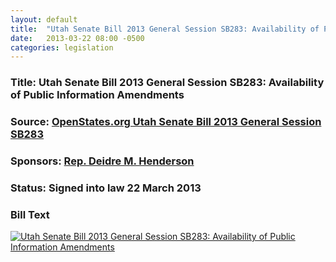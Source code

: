 ```yaml
---
layout: default
title:  "Utah Senate Bill 2013 General Session SB283: Availability of Public Information Amendments"
date:   2013-03-22 08:00 -0500
categories: legislation
---
```

### Title: Utah Senate Bill 2013 General Session SB283: Availability of Public Information Amendments
### Source: [OpenStates.org Utah Senate Bill 2013 General Session SB283](https://openstates.org/ut/bills/2013/SB283/)
### Sponsors: [Rep. Deidre M. Henderson](https://openstates.org/ut/legislators/UTL000117/deidre-m-henderson/)
### Status: Signed into law 22 March 2013

### Bill Text
<a href="/assets/doc/2013-03-22-utah-sb0283.pdf"><img src="/assets/img/legislation-icon.png" alt="Utah Senate Bill 2013 General Session SB283: Availability of Public Information Amendments"></a>
